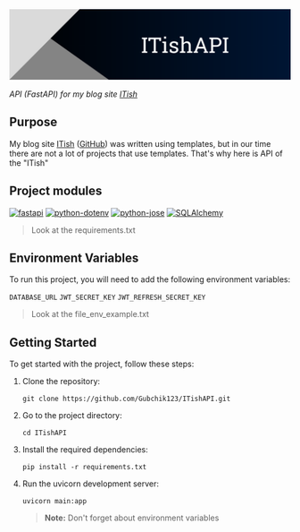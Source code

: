 <img title="ITishAPI" alt="Header image" src="./header.png">

_API (FastAPI) for my blog site [ITish](https://itish.live)_

## Purpose

My blog site [ITish](https://itish.live) ([GitHub](https://github.com/Gubchik123/ITish)) was written using templates, but in our time there are not a lot of projects that use templates. That's why here is API of the "ITish"

## Project modules

<a href='https://pypi.org/project/fastapi'><img alt='fastapi' src='https://img.shields.io/pypi/v/fastapi?label=fastapi&color=blue'></a> <a href='https://pypi.org/project/python-dotenv'><img alt='python-dotenv' src='https://img.shields.io/pypi/v/python-dotenv?label=python-dotenv&color=blue'></a> <a href='https://pypi.org/project/python-jose'><img alt='python-jose' src='https://img.shields.io/pypi/v/python-jose?label=python-jose&color=blue'></a> <a href='https://pypi.org/project/SQLAlchemy'><img alt='SQLAlchemy' src='https://img.shields.io/pypi/v/SQLAlchemy?label=SQLAlchemy&color=blue'></a> 

> Look at the requirements.txt

## Environment Variables

To run this project, you will need to add the following environment variables:

`DATABASE_URL`
`JWT_SECRET_KEY` `JWT_REFRESH_SECRET_KEY`

> Look at the file_env_example.txt

## Getting Started

To get started with the project, follow these steps:

1. Clone the repository:
    ```
    git clone https://github.com/Gubchik123/ITishAPI.git
    ```

2. Go to the project directory:

    ```
    cd ITishAPI
    ```

3. Install the required dependencies:
    ```
    pip install -r requirements.txt
    ```

5. Run the uvicorn development server:
    ```
    uvicorn main:app
    ```

    > **Note:** Don't forget about environment variables